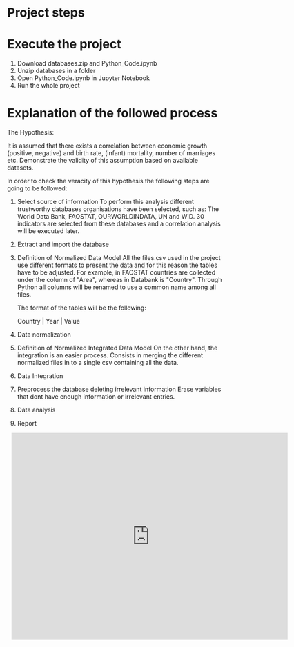 # Project steps
# Execute the project

1) Download databases.zip and Python_Code.ipynb
2) Unzip databases in a folder
3) Open Python_Code.ipynb in Jupyter Notebook
4) Run the whole project


# Explanation of the followed process

The Hypothesis:

It is assumed that there exists a correlation between economic growth (positive, negative) and birth rate, (infant) mortality, number of marriages etc. Demonstrate the validity of this assumption based on available datasets. 

In order to check the veracity of this hypothesis the following steps are going to be followed:

1) Select source of information
     To perform this analysis different trustworthy databases organisations have been selected, such as: The World Data Bank, FAOSTAT, OURWORLDINDATA, UN and WID.
     30 indicators are selected from these databases and a correlation analysis will be executed later.
     
2) Extract and import the database  

3) Definition of Normalized Data Model
      All the files.csv used in the project use different formats to present the data and for this reason the tables have to be adjusted. For example, 
      in FAOSTAT countries are collected under the column of "Area", whereas in Databank is "Country". Through Python all columns will be renamed to 
      use a common name among all files.

      The format of the tables will be the following:

      Country | Year | Value

4) Data normalization

5) Definition of Normalized Integrated Data Model 
      On the other hand, the integration is an easier process. Consists in merging the different normalized files in to a single csv containing all
      the data.

6) Data Integration
 
7) Preprocess the database deleting irrelevant information
      Erase variables that dont have enough information or irrelevant entries.

8) Data analysis

9) Report

<div style="width: 640px; height: 480px; margin: 10px; position: relative;"><iframe allowfullscreen frameborder="0" style="width:640px; height:480px" src="https://lucid.app/documents/embedded/0eda53cd-9794-4807-ad95-66074ec37cb8" id="kUGti82~Js8k"></iframe></div>
